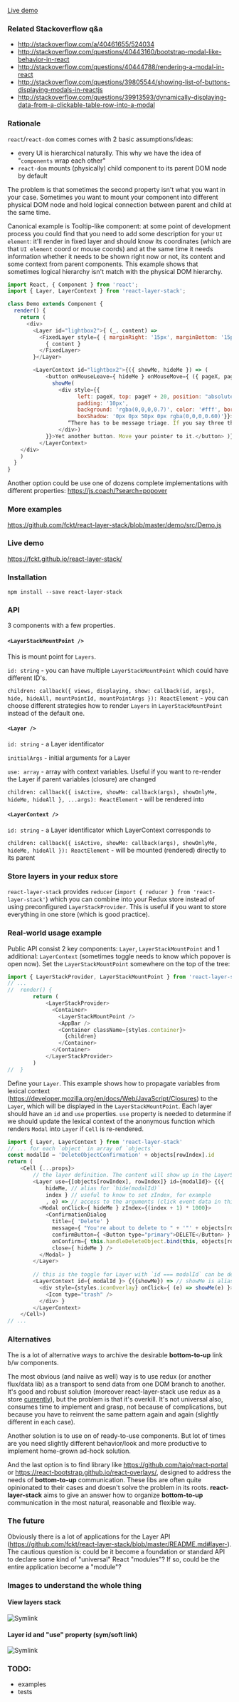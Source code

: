 [Live demo](https://fckt.github.io/react-layer-stack/)

### Related Stackoverflow q&a
- http://stackoverflow.com/a/40461655/524034
- http://stackoverflow.com/questions/40443160/bootstrap-modal-like-behavior-in-react
- http://stackoverflow.com/questions/40444788/rendering-a-modal-in-react
- http://stackoverflow.com/questions/39805544/showing-list-of-buttons-displaying-modals-in-reactjs
- http://stackoverflow.com/questions/39913593/dynamically-displaying-data-from-a-clickable-table-row-into-a-modal

### Rationale
`react`/`react-dom` comes comes with 2 basic assumptions/ideas:
- every UI is hierarchical naturally. This why we have the idea of "`components` wrap each other"
- `react-dom` mounts (physically) child component to its parent DOM node by default

The problem is that sometimes the second property isn't what you want in your case. Sometimes you want to mount your component into different physical DOM node and hold logical connection between parent and child at the same time.

Canonical example is Tooltip-like component: at some point of development process you could find that you need to add some description for your `UI element`: it'll render in fixed layer and should know its coordinates (which are that `UI element` coord or mouse coords) and at the same time it needs information whether it needs to be shown right now or not, its content and some context from parent components. This example shows that sometimes logical hierarchy isn't match with the physical DOM hierarchy.

```javascript
import React, { Component } from 'react';
import { Layer, LayerContext } from 'react-layer-stack';

class Demo extends Component {
  render() {
    return (
      <div>
        <Layer id="lightbox2">{ (_, content) =>
          <FixedLayer style={ { marginRight: '15px', marginBottom: '15px' } }>
            { content }
          </FixedLayer>
        }</Layer>

        <LayerContext id="lightbox2">{({ showMe, hideMe }) => (
            <button onMouseLeave={ hideMe } onMouseMove={ ({ pageX, pageY }) => {
              showMe(
                <div style={{
                      left: pageX, top: pageY + 20, position: "absolute",
                      padding: '10px',
                      background: 'rgba(0,0,0,0.7)', color: '#fff', borderRadius: '5px',
                      boxShadow: '0px 0px 50px 0px rgba(0,0,0,0.60)'}}>
                   “There has to be message triage. If you say three things, you don’t say anything.”
                </div>)
            }}>Yet another button. Move your pointer to it.</button> )}
          </LayerContext>
    </div>
    )
  }
}
```

Another option could be use one of dozens complete implementations with different properties:
https://js.coach/?search=popover

### More examples
https://github.com/fckt/react-layer-stack/blob/master/demo/src/Demo.js

### Live demo
https://fckt.github.io/react-layer-stack/

### Installation
```
npm install --save react-layer-stack
```

### API

3 components with a few properties.

#### `<LayerStackMountPoint />`

This is mount point for `Layers`. 

`id: string` - you can have multiple `LayerStackMountPoint` which could have different ID's.

`children: callback({ views, displaying, show: callback(id, args), hide, hideAll, mountPointId, mountPointArgs }): ReactElement` - you can choose different strategies how to render `Layers` in `LayerStackMountPoint` instead of the default one.

#### `<Layer />`

`id: string` - a Layer identificator

`initialArgs` - initial arguments for a Layer

`use: array` - array with context variables. Useful if you want to re-render the Layer if parent variables (closure) are changed

`children: callback({ isActive, showMe: callback(args), showOnlyMe, hideMe, hideAll }, ...args): ReactElement` - will be rendered into 

#### `<LayerContext />`

`id: string` - a Layer identificator which LayerContext corresponds to

`children: callback({ isActive, showMe: callback(args), showOnlyMe, hideMe, hideAll }): ReactElement` - will be mounted (rendered) directly to its parent

### Store layers in your redux store

`react-layer-stack` provides `reducer` (`import { reducer } from 'react-layer-stack'`) which you can combine into your Redux store instead of using preconfigured `LayerStackProvider`. This is useful if you want to store everything in one store (which is good practice).

### Real-world usage example

Public API consist 2 key components: `Layer`, `LayerStackMountPoint` and 1 additional: `LayerContext` (sometimes toggle needs to know which popover is open now).
Set the `LayerStackMountPoint` somewhere on the top of the tree:

```javascript
import { LayerStackProvider, LayerStackMountPoint } from 'react-layer-stack'
// ...
//  render() {
        return (
            <LayerStackProvider>
              <Container>
                <LayerStackMountPoint />
                <AppBar />
                <Container className={styles.container}>
                  {children}
                </Container>
              </Container>
            </LayerStackProvider>
        )
//  }
```

Define your `Layer`. This example shows how to propagate variables from lexical context (https://developer.mozilla.org/en/docs/Web/JavaScript/Closures) to the `Layer`, which will be displayed in the `LayerStackMountPoint`. Each layer should have an `id` and `use` properties. `use` property is needed to determine if we should update the lexical context of the anonymous function which renders `Modal` into `Layer` if `Cell` is re-rendered.

```javascript
import { Layer, LayerContext } from 'react-layer-stack'
// ... for each `object` in array of `objects`
const modalId = 'DeleteObjectConfirmation' + objects[rowIndex].id
return (
    <Cell {...props}>
        // the layer definition. The content will show up in the LayerStackMountPoint when `show(modalId)` be fired in LayerContext
        <Layer use={[objects[rowIndex], rowIndex]} id={modalId}> {({
            hideMe, // alias for `hide(modalId)`
            index } // useful to know to set zIndex, for example
            , e) => // access to the arguments (click event data in this example)
          <Modal onClick={ hideMe } zIndex={(index + 1) * 1000}>
            <ConfirmationDialog
              title={ 'Delete' }
              message={ "You're about to delete to " + '"' + objects[rowIndex].name + '"' }
              confirmButton={ <Button type="primary">DELETE</Button> }
              onConfirm={ this.handleDeleteObject.bind(this, objects[rowIndex].name, hideMe) } // hide after confirmation
              close={ hideMe } />
          </Modal> }
        </Layer>
        
        // this is the toggle for Layer with `id === modalId` can be defined everywhere in the components tree
        <LayerContext id={ modalId }> {({showMe}) => // showMe is alias for `show(modalId)`
          <div style={styles.iconOverlay} onClick={ (e) => showMe(e) }> // additional arguments can be passed (like event)
            <Icon type="trash" />
          </div> }
        </LayerContext>
    </Cell>)
// ...
```

### Alternatives
The is a lot of alternative ways to archive the desirable **bottom-to-up** link b/w components.

The most obvious (and naiive as well) way is to use redux (or another flux/data lib) as a transport to send data from one DOM branch to another. It's good and robust solution (moreover react-layer-stack use redux as a store [currently](https://github.com/fckt/react-layer-stack/blob/master/README.md#one-important-thing-to-know)), but the problem is that it's  overkill. It's not universal also, consumes time to implement and grasp, not because of complications, but because you have to reinvent the same pattern again and again (slightly different in each case).

Another solution is to use on of ready-to-use components. But lot of times are you need slightly different behavior/look and more productive to implement home-grown ad-hock solution.

And the last option is to find library like https://github.com/tajo/react-portal or https://react-bootstrap.github.io/react-overlays/, designed to address the needs of **bottom-to-up** communication. These libs are often quite opinionated to their cases and doesn't solve the problem in its roots. **react-layer-stack** aims to give an answer how to organize **bottom-to-up** communication in the most natural, reasonable and flexible way.

### The future
Obviously there is a lot of applications for the Layer API (https://github.com/fckt/react-layer-stack/blob/master/README.md#layer-). The cautious question is: could be it become a foundation or standard API to declare some kind of "universal" React "modules"? If so, could be the entire application become a "module"?

### Images to understand the whole thing
#### View layers stack
![Symlink](http://cfs6.tistory.com/upload_control/download.blog?fhandle=YmxvZzE1NzczMkBmczYudGlzdG9yeS5jb206L2F0dGFjaC8wLzEzMDAwMDAwMDAyMi5qcGc%3D)

#### Layer id and "use" property (sym/soft link)
![Symlink](http://1.bp.blogspot.com/-gZMz1nF3GC0/UiyehOS_bWI/AAAAAAAABQI/BpYyEtadcEg/s640/profiles1.png)

### TODO:
* examples
* tests
